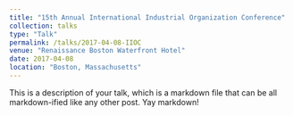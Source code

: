 ```yaml
---
title: "15th Annual International Industrial Organization Conference"
collection: talks
type: "Talk"
permalink: /talks/2017-04-08-IIOC
venue: "Renaissance Boston Waterfront Hotel"
date: 2017-04-08
location: "Boston, Massachusetts"
---
```


This is a description of your talk, which is a markdown file that can be all markdown-ified like any other post. Yay markdown!
